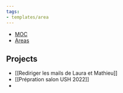 ```yaml
---
tags:
- templates/area
---
```

<nav aria-label="Breadcrumb" class="custom-breadcrumb">
    <ul>
        <li><a href="obsidian://advanced-uri?vault=Donaldo&filepath=MOC"> MOC</a></li>
        <li><a href="obsidian://advanced-uri?vault=Donaldo&filepath=PARA/2. Areas/2. Areas"> Areas</a></li>
    </ul>
</nav>

## Projects 
- [[Rediriger les mails de Laura et Mathieu]]
- [[Prépration salon USH 2022]]
- 